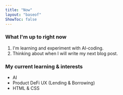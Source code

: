 ```yaml
---
title: "Now"
layout: "baseof"
ShowToc: false
---
```


### What I'm up to right now
1. I'm learning and experiment with AI-coding.
2. Thinking about when I will write my next blog post.

### My current learning & interests
- AI
- Product DeFi UX (Lending & Borrowing)
- HTML & CSS
